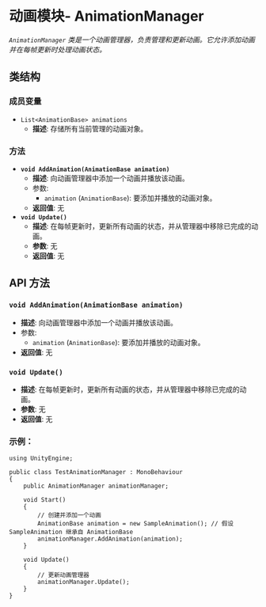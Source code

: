 

# **动画模块- AnimationManager**

*`AnimationManager` 类是一个动画管理器，负责管理和更新动画。它允许添加动画并在每帧更新时处理动画状态。*

## 类结构

### 成员变量

- `List<AnimationBase> animations`
  - **描述**: 存储所有当前管理的动画对象。

### 方法

- **`void AddAnimation(AnimationBase animation)`**
  - **描述**: 向动画管理器中添加一个动画并播放该动画。
  - 参数:
    - `animation` (`AnimationBase`): 要添加并播放的动画对象。
  - **返回值**: 无
- **`void Update()`**
  - **描述**: 在每帧更新时，更新所有动画的状态，并从管理器中移除已完成的动画。
  - **参数**: 无
  - **返回值**: 无

## API 方法

### `void AddAnimation(AnimationBase animation)`

- **描述**: 向动画管理器中添加一个动画并播放该动画。
- 参数:
  - `animation` (`AnimationBase`): 要添加并播放的动画对象。
- **返回值**: 无

### `void Update()`

- **描述**: 在每帧更新时，更新所有动画的状态，并从管理器中移除已完成的动画。
- **参数**: 无
- **返回值**: 无

### 示例：

```
using UnityEngine;

public class TestAnimationManager : MonoBehaviour
{
    public AnimationManager animationManager;

    void Start()
    {
        // 创建并添加一个动画
        AnimationBase animation = new SampleAnimation(); // 假设 SampleAnimation 继承自 AnimationBase
        animationManager.AddAnimation(animation);
    }

    void Update()
    {
        // 更新动画管理器
        animationManager.Update();
    }
}
```
